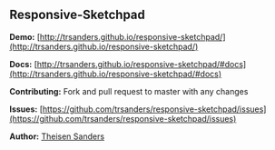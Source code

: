 ## Responsive-Sketchpad

**Demo:** [http://trsanders.github.io/responsive-sketchpad/](http://trsanders.github.io/responsive-sketchpad/)

**Docs:** [http://trsanders.github.io/responsive-sketchpad/#docs](http://trsanders.github.io/responsive-sketchpad/#docs)

**Contributing:** Fork and pull request to master with any changes

**Issues:** [https://github.com/trsanders/responsive-sketchpad/issues](https://github.com/trsanders/responsive-sketchpad/issues)

**Author:** [Theisen Sanders](https://github.com/trsanders)

